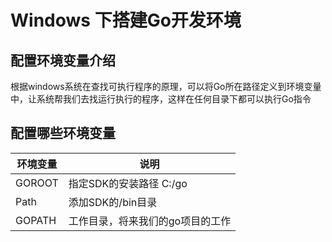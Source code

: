 # Windows 下搭建Go开发环境

## 配置环境变量介绍

根据windows系统在查找可执行程序的原理，可以将Go所在路径定义到环境变量中，让系统帮我们去找运行执行的程序，这样在任何目录下都可以执行Go指令

## 配置哪些环境变量

| 环境变量 | 说明                             |
| -------- | -------------------------------- |
| GOROOT   | 指定SDK的安装路径 C:/go          |
| Path     | 添加SDK的/bin目录                |
| GOPATH   | 工作目录，将来我们的go项目的工作 |